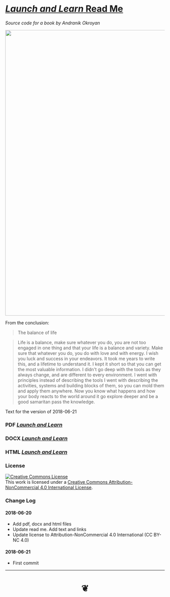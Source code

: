 
# [_Launch and Learn_ Read Me]( #README.md )

_Source code for a book by Andranik Okroyan_

<img src=launch-and-learn-cover.png width=900px >


From the conclusion:

>The balance of life

> Life is a balance, make sure whatever you do, you are not too engaged in one thing and that your life is a balance and variety. Make sure that whatever you do, you do with love and with energy. I wish you luck and success in your endeavors. It took me years to write this, and a lifetime to understand it. I kept it short so that you can get the most valuable information. I didn't go deep with the tools as they always change, and are different to every environment. I went with principles instead of describing the tools I went with describing the activities, systems and building blocks of them, so you can mold them and apply them anywhere. Now you know what happens and how your body reacts to the world around it go explore deeper and be a good samaritan pass the knowledge.

Text for the version of 2018-06-21

### PDF [_Launch and Learn_]( launch-and-learn-by-andranik-okroyan.pdf )

### DOCX [_Launch and Learn_]( launch-and-learn-by-andranik-okroyan.docx )

### HTML [_Launch and Learn_]( https://launchandlearn.github.io/launch-and-learn-by-andranik-okroyan.html )

### License

<a rel="license" href="http://creativecommons.org/licenses/by-nc/4.0/"><img alt="Creative Commons License" style="border-width:0" src="https://i.creativecommons.org/l/by-nc/4.0/88x31.png" /></a><br />This work is licensed under a <a rel="license" href="http://creativecommons.org/licenses/by-nc/4.0/">Creative Commons Attribution-NonCommercial 4.0 International License</a>.



### Change Log

#### 2018-06-20

* Add pdf, docx and html files
* Update read me. Add text and links
* Update license to Attribution-NonCommercial 4.0 International (CC BY-NC 4.0)

#### 2018-06-21

* First commit

***

# <center title="hello!" >❦</center>

